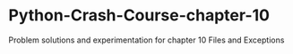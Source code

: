 # Python-Crash-Course-chapter-10
Problem solutions and experimentation for chapter 10 Files and Exceptions 
